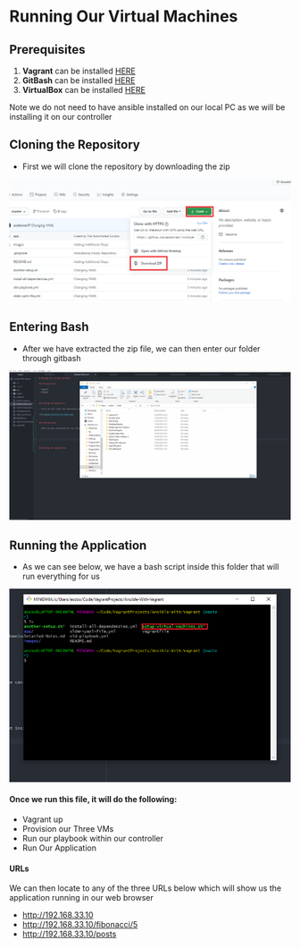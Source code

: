 # Running Our Virtual Machines

## Prerequisites

1) **Vagrant** can be installed [HERE](https://releases.hashicorp.com/vagrant/)
2) **GitBash** can be installed [HERE](https://git-scm.com/downloads)
3) **VirtualBox** can be installed [HERE](https://www.virtualbox.org/wiki/Downloads)

Note we do not need to have ansible installed on our local PC as we will be
installing it on our controller


## Cloning the Repository

- First we will clone the repository by downloading the zip

![](/images/Cloning-The-Repo.png)


## Entering Bash

- After we have extracted the zip file, we can then enter our folder through gitbash

![](/images/Entering-Gitbash.gif)


## Running the Application

- As we can see below, we have a bash script inside this folder that will run everything for us

![](/images/Showing-Setup-File.png)


#### Once we run this file, it will do the following:

- Vagrant up
- Provision our Three VMs
- Run our playbook within our controller
- Run Our Application

#### URLs

We can then locate to any of the three URLs below which will show us the application
running in our web browser

- http://192.168.33.10
- http://192.168.33.10/fibonacci/5
- http://192.168.33.10/posts
